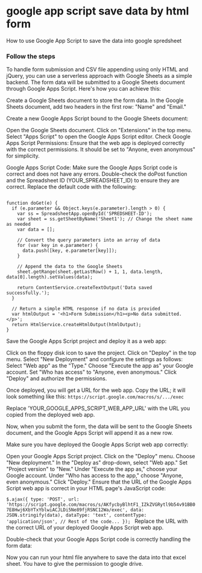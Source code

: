 # google app script save data by html form
How to use Google App Script to save the data into google spredsheet  

### Follow the steps
To handle form submission and CSV file appending using only HTML and jQuery, you can use a serverless approach with Google Sheets as a simple backend. The form data will be submitted to a Google Sheets document through Google Apps Script. Here's how you can achieve this:

Create a Google Sheets document to store the form data. In the Google Sheets document, add two headers in the first row: "Name" and "Email."

Create a new Google Apps Script bound to the Google Sheets document:

Open the Google Sheets document.
Click on "Extensions" in the top menu.
Select "Apps Script" to open the Google Apps Script editor.
Check Google Apps Script Permissions: Ensure that the web app is deployed correctly with the correct permissions. It should be set to "Anyone, even anonymous" for simplicity.

Google Apps Script Code: Make sure the Google Apps Script code is correct and does not have any errors. Double-check the doPost function and the Spreadsheet ID (YOUR_SPREADSHEET_ID) to ensure they are correct.
Replace the default code with the following:

```

function doGet(e) {
  if (e.parameter && Object.keys(e.parameter).length > 0) {
    var ss = SpreadsheetApp.openById('SPREDSHEET-ID');
    var sheet = ss.getSheetByName('Sheet1'); // Change the sheet name as needed
    var data = [];
    
    // Convert the query parameters into an array of data
    for (var key in e.parameter) {
      data.push([key, e.parameter[key]]);
    }
    
    // Append the data to the Google Sheets
    sheet.getRange(sheet.getLastRow() + 1, 1, data.length, data[0].length).setValues(data);
    
    return ContentService.createTextOutput('Data saved successfully.');
  }
  
  // Return a simple HTML response if no data is provided
  var htmlOutput = '<h1>Form Submission</h1><p>No data submitted.</p>';
  return HtmlService.createHtmlOutput(htmlOutput);
}
```

Save the Google Apps Script project and deploy it as a web app:

Click on the floppy disk icon to save the project.
Click on "Deploy" in the top menu.
Select "New Deployment" and configure the settings as follows:
Select "Web app" as the "Type."
Choose "Execute the app as" your Google account.
Set "Who has access" to "Anyone, even anonymous."
Click "Deploy" and authorize the permissions.

Once deployed, you will get a URL for the web app. Copy the URL; it will look something like this:
`https://script.google.com/macros/s/.../exec`

Replace 'YOUR_GOOGLE_APPS_SCRIPT_WEB_APP_URL' with the URL you copied from the deployed web app.

Now, when you submit the form, the data will be sent to the Google Sheets document, and the Google Apps Script will append it as a new row.

Make sure you have deployed the Google Apps Script web app correctly:

Open your Google Apps Script project.
Click on the "Deploy" menu.
Choose "New deployment."
In the "Deploy as" drop-down, select "Web app."
Set "Project version" to "New."
Under "Execute the app as," choose your Google account.
Under "Who has access to the app," choose "Anyone, even anonymous."
Click "Deploy."
Ensure that the URL of the Google Apps Script web app is correct in your HTML page's JavaScript code:

`$.ajax({
  type: 'POST',
  url: 'https://script.google.com/macros/s/AKfycbyBlhtF1_IZkZVGRytl9b54v91BB07E8Hwj6XbYTxYblwiACJLDi5Ne89fjRSNC12Wa/exec',
  data: JSON.stringify(data),
  dataType: 'text',
  contentType: 'application/json',
  // Rest of the code...
});
`
Replace the URL with the correct URL of your deployed Google Apps Script web app.

Double-check that your Google Apps Script code is correctly handling the form data:

Now you can run your html file anywhere to save the data into that excel sheet. You have to give the permission to google drive. 
